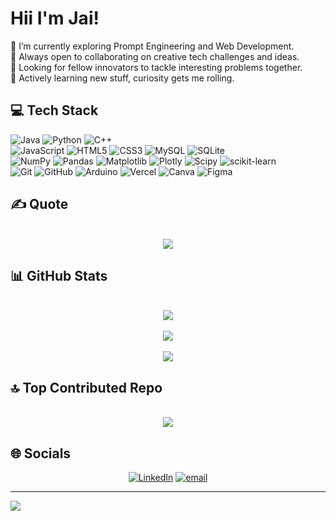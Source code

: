# Hii I'm Jai!

🔭 I’m currently exploring Prompt Engineering and Web Development.  
👯 Always open to collaborating on creative tech challenges and ideas.  
🤝 Looking for fellow innovators to tackle interesting problems together.  
🌱 Actively learning new stuff, curiosity gets me rolling.  
  

## 💻 Tech Stack
 ![Java](https://img.shields.io/badge/java-%23ED8B00.svg?style=for-the-badge&logo=openjdk&logoColor=white) ![Python](https://img.shields.io/badge/python-3670A0?style=for-the-badge&logo=python&logoColor=ffdd54) ![C++](https://img.shields.io/badge/c++-%2300599C.svg?style=for-the-badge&logo=c%2B%2B&logoColor=white) <br> ![JavaScript](https://img.shields.io/badge/javascript-%23323330.svg?style=for-the-badge&logo=javascript&logoColor=%23F7DF1E) ![HTML5](https://img.shields.io/badge/html5-%23E34F26.svg?style=for-the-badge&logo=html5&logoColor=white) ![CSS3](https://img.shields.io/badge/css3-%231572B6.svg?style=for-the-badge&logo=css3&logoColor=white)  ![MySQL](https://img.shields.io/badge/mysql-4479A1.svg?style=for-the-badge&logo=mysql&logoColor=white) ![SQLite](https://img.shields.io/badge/sqlite-%2307405e.svg?style=for-the-badge&logo=sqlite&logoColor=white) <br>  ![NumPy](https://img.shields.io/badge/numpy-%23013243.svg?style=for-the-badge&logo=numpy&logoColor=white) ![Pandas](https://img.shields.io/badge/pandas-%23150458.svg?style=for-the-badge&logo=pandas&logoColor=white) ![Matplotlib](https://img.shields.io/badge/Matplotlib-%23ffffff.svg?style=for-the-badge&logo=Matplotlib&logoColor=black)  ![Plotly](https://img.shields.io/badge/Plotly-%233F4F75.svg?style=for-the-badge&logo=plotly&logoColor=white) ![Scipy](https://img.shields.io/badge/SciPy-%230C55A5.svg?style=for-the-badge&logo=scipy&logoColor=%white) ![scikit-learn](https://img.shields.io/badge/scikit--learn-%23F7931E.svg?style=for-the-badge&logo=scikit-learn&logoColor=white) <br> ![Git](https://img.shields.io/badge/git-%23F05033.svg?style=for-the-badge&logo=git&logoColor=white) ![GitHub](https://img.shields.io/badge/github-%23121011.svg?style=for-the-badge&logo=github&logoColor=white) ![Arduino](https://img.shields.io/badge/-Arduino-00979D?style=for-the-badge&logo=Arduino&logoColor=white)  ![Vercel](https://img.shields.io/badge/vercel-%23000000.svg?style=for-the-badge&logo=vercel&logoColor=white) ![Canva](https://img.shields.io/badge/Canva-%2300C4CC.svg?style=for-the-badge&logo=Canva&logoColor=white) ![Figma](https://img.shields.io/badge/figma-%23F24E1E.svg?style=for-the-badge&logo=figma&logoColor=white)

## ✍️ Quote
<div align="center">
  
<br/> ![](https://quotes-github-readme.vercel.app/api?&quote=Build+your+own+pyramids,+write+your+own+hieroglyphs.&author=Kendrick+Lamar&type=horizontal&theme=dark&backgroundColor=000000&symbolColor=62F1D5)

</div>

## 📊 GitHub Stats
<div align="center">
  
<br/>![](https://github-readme-stats.vercel.app/api?username=JAI-K-910&theme=neon&hide_border=false&include_all_commits=true&count_private=true)<br/><br/>
![](https://nirzak-streak-stats.vercel.app/?user=JAI-K-910&theme=neon&hide_border=false)<br/><br/>
![](https://github-profile-trophy.vercel.app/?username=JAI-K-910&theme=neon&no-frame=false&no-bg=false&margin-w=4)

</div>


## 🔝 Top Contributed Repo
<div align="center">
  
<br/> ![](https://github-contributor-stats.vercel.app/api?username=JAI-K-910&limit=5&theme=neon&combine_all_yearly_contributions=true)

</div>

## 🌐 Socials
<div align="center">
  
[![LinkedIn](https://img.shields.io/badge/LinkedIn-%230077B5.svg?style=for-the-badge&logo=linkedin&logoColor=white)](https://linkedin.com/in/jai-kishore-mahore-a278652b0/) [![email](https://img.shields.io/badge/Email-D14836?style=for-the-badge&logo=gmail&logoColor=white)](mailto:jai.k.mahore0704@gmail.com) 

</div>

---
[![](https://visitcount.itsvg.in/api?id=JAI-K-910&icon=0&color=0)](https://visitcount.itsvg.in)

<!-- Proudly created with GPRM ( https://gprm.itsvg.in ) -->


